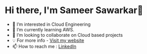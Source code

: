 # Hi there, I'm Sameer Sawarkar👋

- 👀 I’m interested in Cloud Engineering
- 🌱 I’m currently learning AWS.
- 👯 I’m looking to collaborate on Cloud based projects
- 💡 For more info - <a href="https://sameer-sawarkar.github.io/folio/">Visit my website</a>
- 📫 How to reach me : <a href="https://www.linkedin.com/in/sameer-sawarkar/">LinkedIn</a>
